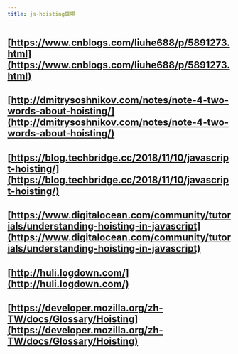 ```yaml
---
title: js-hoisting專場
---
```


## [https://www.cnblogs.com/liuhe688/p/5891273.html](https://www.cnblogs.com/liuhe688/p/5891273.html)
## [http://dmitrysoshnikov.com/notes/note-4-two-words-about-hoisting/](http://dmitrysoshnikov.com/notes/note-4-two-words-about-hoisting/)
## [https://blog.techbridge.cc/2018/11/10/javascript-hoisting/](https://blog.techbridge.cc/2018/11/10/javascript-hoisting/)
## [https://www.digitalocean.com/community/tutorials/understanding-hoisting-in-javascript](https://www.digitalocean.com/community/tutorials/understanding-hoisting-in-javascript)
## [http://huli.logdown.com/](http://huli.logdown.com/)
## [https://developer.mozilla.org/zh-TW/docs/Glossary/Hoisting](https://developer.mozilla.org/zh-TW/docs/Glossary/Hoisting)
